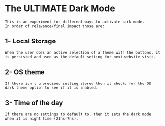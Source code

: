 # The ULTIMATE Dark Mode

    This is an experiment for different ways to activate dark mode.
    In order of relevance/final impact those are:

## 1- Local Storage
    When the user does an active selection of a theme with the buttons, it is persisted and used as the default setting for next website visit.

## 2- OS theme
    If there isn't a previous setting stored then it checks for the OS dark theme option to see if it is enabled.

## 3- Time of the day
    If there are no settings to default to, then it sets the dark mode when it is night time (21hs-7hs).
